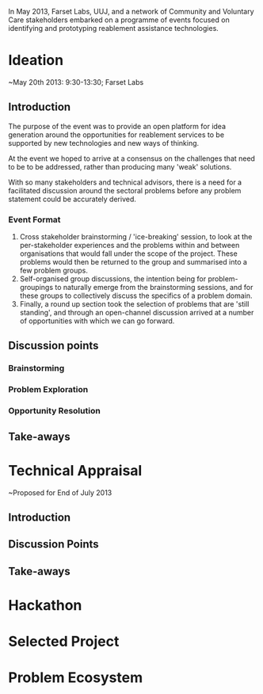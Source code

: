In May 2013, Farset Labs, UUJ, and a network of Community and Voluntary Care
stakeholders embarked on a programme of events focused on identifying and
prototyping reablement assistance technologies.

Ideation
========

~May 20th 2013: 9:30-13:30; Farset Labs

Introduction
------------

The purpose of the event was to provide an open platform for idea generation
around the opportunities for reablement services to be supported by new
technologies and new ways of thinking.

At the event we hoped to arrive at a consensus on the challenges that need to
be to be addressed, rather than producing many 'weak' solutions.

With so many stakeholders and technical advisors, there is a need for a
facilitated discussion around the sectoral problems before any problem
statement could be accurately derived.

### Event Format

 1. Cross stakeholder brainstorming / 'ice-breaking' session, to look at the
    per-stakeholder experiences and the problems within and between
    organisations that would fall under the scope of the project. These
    problems would then be returned to the group and summarised into a few
    problem groups.
 2. Self-organised group discussions, the intention being for problem-groupings
    to naturally emerge from the brainstorming sessions, and for these groups
    to collectively discuss the specifics of a problem domain.
 3. Finally, a round up section took the selection of problems that are 'still
    standing', and through an open-channel discussion arrived at a number of
    opportunities with which we can go forward.

Discussion points
-----------------

### Brainstorming

### Problem Exploration

### Opportunity Resolution

Take-aways
----------

Technical Appraisal
===================

~Proposed for End of July 2013

Introduction
------------

Discussion Points
-----------------

Take-aways
----------

Hackathon
=========

Selected Project
================

Problem Ecosystem
=================
